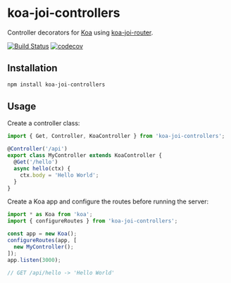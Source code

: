 # koa-joi-controllers

Controller decorators for [Koa](https://koajs.com/) using [koa-joi-router](https://github.com/koajs/joi-router).

[![Build Status](https://travis-ci.com/christos-giallouros/koa-joi-controllers.svg?branch=master)](https://travis-ci.com/christos-giallouros/koa-joi-controllers)
[![codecov](https://codecov.io/gh/christos-giallouros/koa-joi-controllers/branch/master/graph/badge.svg)](https://codecov.io/gh/christos-giallouros/koa-joi-controllers)

## Installation
```sh
npm install koa-joi-controllers
```

## Usage
Create a controller class:

```js
import { Get, Controller, KoaController } from 'koa-joi-controllers';

@Controller('/api')
export class MyController extends KoaController {
  @Get('/hello')
  async hello(ctx) {
    ctx.body = 'Hello World';
  }
}
```

Create a Koa app and configure the routes before running the server:
```js
import * as Koa from 'koa';
import { configureRoutes } from 'koa-joi-controllers';

const app = new Koa();
configureRoutes(app, [
  new MyController();
]);
app.listen(3000);

// GET /api/hello -> 'Hello World'
```